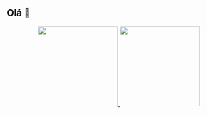 ## Olá 👋

<!--
**rillary03/rillary03** is a ✨ _special_ ✨ repository because its `README.md` (this file) appears on your GitHub profile.

Here are some ideas to get you started:

- 🔭 I’m currently working on ...
- 🌱 I’m currently learning ...
- 👯 I’m looking to collaborate on ...
- 🤔 I’m looking for help with ...
- 💬 Ask me about ...
- 📫 How to reach me: ...
- 😄 Pronouns: ...
- ⚡ Fun fact: ...
-->

<div align="center">
  <a href="https://github.com/rillary03">
  <img height="180em" src="https://github-readme-stats.vercel.app/api?username=rillary03&show_icons=true&theme=onedark&locale=pt-br&include_all_commits=true&count_private=true"/>
  <img height="180em" src="https://github-readme-stats.vercel.app/api/top-langs/?username=rillary03&locale=pt-br&layout=compact&langs_count=7&theme=onedark"/>
</div>


